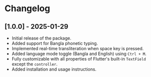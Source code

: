 # Changelog

## [1.0.0] - 2025-01-29
- Initial release of the package.
- Added support for Bangla phonetic typing.
- Implemented real-time transliteration when space key is pressed.
- Added language mode toggle (Bangla and English) using `Ctrl + M`.
- Fully customizable with all properties of Flutter's built-in `TextField` except the `controller`.
- Added installation and usage instructions.

